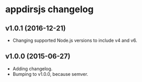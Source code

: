 # appdirsjs changelog

## v1.0.1 (2016-12-21)

 * Changing supported Node.js versions to include v4 and v6.

## v1.0.0 (2015-06-27)

 * Adding changelog.
 * Bumping to v1.0.0, because semver.
